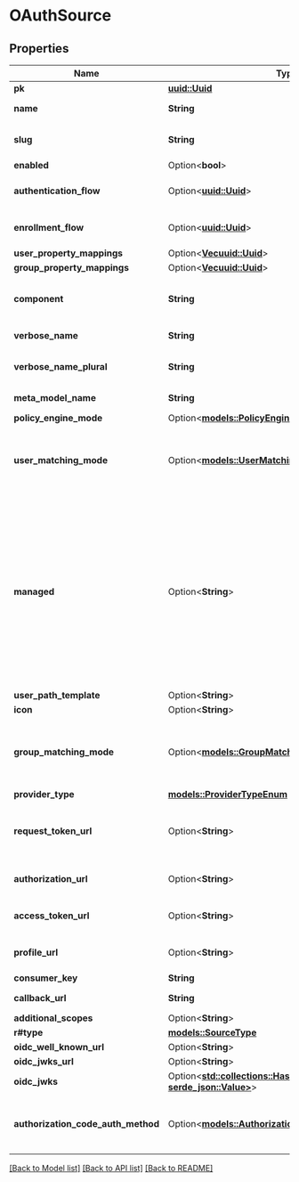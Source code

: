 # OAuthSource

## Properties

Name | Type | Description | Notes
------------ | ------------- | ------------- | -------------
**pk** | [**uuid::Uuid**](uuid::Uuid.md) |  | [readonly]
**name** | **String** | Source's display Name. | 
**slug** | **String** | Internal source name, used in URLs. | 
**enabled** | Option<**bool**> |  | [optional]
**authentication_flow** | Option<[**uuid::Uuid**](uuid::Uuid.md)> | Flow to use when authenticating existing users. | [optional]
**enrollment_flow** | Option<[**uuid::Uuid**](uuid::Uuid.md)> | Flow to use when enrolling new users. | [optional]
**user_property_mappings** | Option<[**Vec<uuid::Uuid>**](uuid::Uuid.md)> |  | [optional]
**group_property_mappings** | Option<[**Vec<uuid::Uuid>**](uuid::Uuid.md)> |  | [optional]
**component** | **String** | Get object component so that we know how to edit the object | [readonly]
**verbose_name** | **String** | Return object's verbose_name | [readonly]
**verbose_name_plural** | **String** | Return object's plural verbose_name | [readonly]
**meta_model_name** | **String** | Return internal model name | [readonly]
**policy_engine_mode** | Option<[**models::PolicyEngineMode**](PolicyEngineMode.md)> |  | [optional]
**user_matching_mode** | Option<[**models::UserMatchingModeEnum**](UserMatchingModeEnum.md)> | How the source determines if an existing user should be authenticated or a new user enrolled. | [optional]
**managed** | Option<**String**> | Objects that are managed by authentik. These objects are created and updated automatically. This flag only indicates that an object can be overwritten by migrations. You can still modify the objects via the API, but expect changes to be overwritten in a later update. | [readonly]
**user_path_template** | Option<**String**> |  | [optional]
**icon** | Option<**String**> |  | [readonly]
**group_matching_mode** | Option<[**models::GroupMatchingModeEnum**](GroupMatchingModeEnum.md)> | How the source determines if an existing group should be used or a new group created. | [optional]
**provider_type** | [**models::ProviderTypeEnum**](ProviderTypeEnum.md) |  | 
**request_token_url** | Option<**String**> | URL used to request the initial token. This URL is only required for OAuth 1. | [optional]
**authorization_url** | Option<**String**> | URL the user is redirect to to conest the flow. | [optional]
**access_token_url** | Option<**String**> | URL used by authentik to retrieve tokens. | [optional]
**profile_url** | Option<**String**> | URL used by authentik to get user information. | [optional]
**consumer_key** | **String** |  | 
**callback_url** | **String** | Get OAuth Callback URL | [readonly]
**additional_scopes** | Option<**String**> |  | [optional]
**r#type** | [**models::SourceType**](SourceType.md) |  | [readonly]
**oidc_well_known_url** | Option<**String**> |  | [optional]
**oidc_jwks_url** | Option<**String**> |  | [optional]
**oidc_jwks** | Option<[**std::collections::HashMap<String, serde_json::Value>**](serde_json::Value.md)> |  | [optional]
**authorization_code_auth_method** | Option<[**models::AuthorizationCodeAuthMethodEnum**](AuthorizationCodeAuthMethodEnum.md)> | How to perform authentication during an authorization_code token request flow | [optional]

[[Back to Model list]](../README.md#documentation-for-models) [[Back to API list]](../README.md#documentation-for-api-endpoints) [[Back to README]](../README.md)


